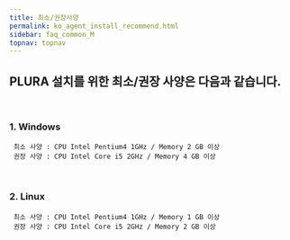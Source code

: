 ```yaml
---
title: 최소/권장사양
permalink: ko_agent_install_recommend.html
sidebar: faq_common_M
topnav: topnav
---
```


## PLURA 설치를 위한 최소/권장 사양은 다음과 같습니다.

<br />

### 1. Windows

     최소 사양 : CPU Intel Pentium4 1GHz / Memory 2 GB 이상
     권장 사양 : CPU Intel Core i5 2GHz / Memory 4 GB 이상

<br />

### 2. Linux

     최소 사양 : CPU Intel Pentium4 1GHz / Memory 1 GB 이상
     권장 사양 : CPU Intel Core i5 2GHz / Memory 2 GB 이상